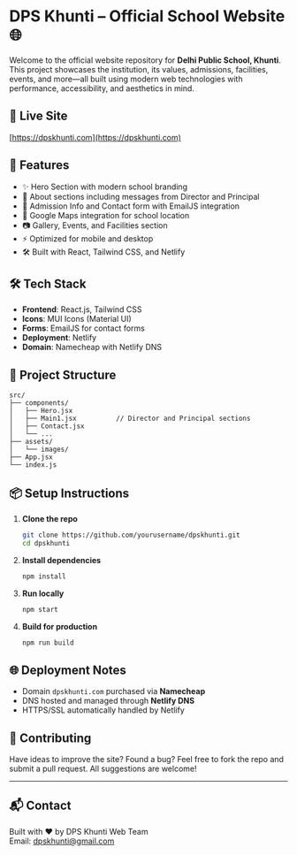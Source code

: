 # DPS Khunti – Official School Website 🌐

Welcome to the official website repository for **Delhi Public School, Khunti**. This project showcases the institution, its values, admissions, facilities, events, and more—all built using modern web technologies with performance, accessibility, and aesthetics in mind.

## 🚀 Live Site

[https://dpskhunti.com](https://dpskhunti.com)

## 📸 Features

- ✨ Hero Section with modern school branding
- 🏫 About sections including messages from Director and Principal
- 📝 Admission Info and Contact form with EmailJS integration
- 📍 Google Maps integration for school location
- 📷 Gallery, Events, and Facilities section
- ⚡ Optimized for mobile and desktop
- 🛠️ Built with React, Tailwind CSS, and Netlify

## 🛠️ Tech Stack

- **Frontend**: React.js, Tailwind CSS
- **Icons**: MUI Icons (Material UI)
- **Forms**: EmailJS for contact forms
- **Deployment**: Netlify
- **Domain**: Namecheap with Netlify DNS

## 📁 Project Structure

```
src/
├── components/
│   ├── Hero.jsx
│   ├── Main1.jsx          // Director and Principal sections
│   ├── Contact.jsx
│   └── ...
├── assets/
│   └── images/
├── App.jsx
└── index.js
```

## 📦 Setup Instructions

1. **Clone the repo**

   ```bash
   git clone https://github.com/yourusername/dpskhunti.git
   cd dpskhunti
   ```

2. **Install dependencies**

   ```bash
   npm install
   ```

3. **Run locally**

   ```bash
   npm start
   ```

4. **Build for production**

   ```bash
   npm run build
   ```

## 🌐 Deployment Notes

- Domain `dpskhunti.com` purchased via **Namecheap**
- DNS hosted and managed through **Netlify DNS**
- HTTPS/SSL automatically handled by Netlify

## 🤝 Contributing

Have ideas to improve the site? Found a bug? Feel free to fork the repo and submit a pull request. All suggestions are welcome!

---

## 📬 Contact

Built with ❤️ by DPS Khunti Web Team  
Email: [dpskhunti@gmail.com](mailto:dpskhunti@gmail.com)